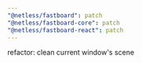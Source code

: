 ```yaml
---
"@netless/fastboard": patch
"@netless/fastboard-core": patch
"@netless/fastboard-react": patch
---
```


refactor: clean current window's scene
